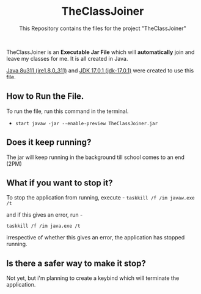 <h1 align="center">TheClassJoiner</h1>
<p align = "center">This Repository contains the files for the project "TheClassJoiner"</p>

<br/>

TheClassJoiner is an <strong>Executable Jar File</strong> which will <strong>automatically</strong> join and leave my classes for me.
It is all created in Java. 

[Java 8u311 (jre1.8.0_311)](https://www.java.com/en/download/manual.jsp) and [JDK 17.0.1 (jdk-17.0.1)](https://www.oracle.com/java/technologies/downloads/#jdk17-windows) were created to use this file.

## How to Run the File.

To run the file, run this command in the terminal.
- `start javaw -jar --enable-preview TheClassJoiner.jar`

## Does it keep running?

The jar will keep running in the background till school comes to an end (2PM)

## What if you want to stop it?

To stop the application from running, execute - 
`taskkill /f /im javaw.exe /t`

and if this gives an error,
run - 

`taskkill /f /im java.exe /t`

irrespective of whether this gives an error, the application has stopped running.

## Is there a safer way to make it stop?

Not yet, but i'm planning to create a keybind which will terminate the application.
